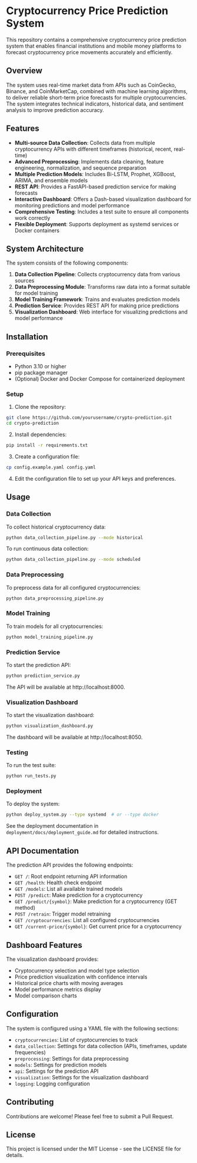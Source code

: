 # Cryptocurrency Price Prediction System

This repository contains a comprehensive cryptocurrency price prediction system that enables financial institutions and mobile money platforms to forecast cryptocurrency price movements accurately and efficiently.

## Overview

The system uses real-time market data from APIs such as CoinGecko, Binance, and CoinMarketCap, combined with machine learning algorithms, to deliver reliable short-term price forecasts for multiple cryptocurrencies. The system integrates technical indicators, historical data, and sentiment analysis to improve prediction accuracy.

## Features

- **Multi-source Data Collection**: Collects data from multiple cryptocurrency APIs with different timeframes (historical, recent, real-time)
- **Advanced Preprocessing**: Implements data cleaning, feature engineering, normalization, and sequence preparation
- **Multiple Prediction Models**: Includes Bi-LSTM, Prophet, XGBoost, ARIMA, and ensemble models
- **REST API**: Provides a FastAPI-based prediction service for making forecasts
- **Interactive Dashboard**: Offers a Dash-based visualization dashboard for monitoring predictions and model performance
- **Comprehensive Testing**: Includes a test suite to ensure all components work correctly
- **Flexible Deployment**: Supports deployment as systemd services or Docker containers

## System Architecture

The system consists of the following components:

1. **Data Collection Pipeline**: Collects cryptocurrency data from various sources
2. **Data Preprocessing Module**: Transforms raw data into a format suitable for model training
3. **Model Training Framework**: Trains and evaluates prediction models
4. **Prediction Service**: Provides REST API for making price predictions
5. **Visualization Dashboard**: Web interface for visualizing predictions and model performance

## Installation

### Prerequisites

- Python 3.10 or higher
- pip package manager
- (Optional) Docker and Docker Compose for containerized deployment

### Setup

1. Clone the repository:

```bash
git clone https://github.com/yourusername/crypto-prediction.git
cd crypto-prediction
```

2. Install dependencies:

```bash
pip install -r requirements.txt
```

3. Create a configuration file:

```bash
cp config.example.yaml config.yaml
```

4. Edit the configuration file to set up your API keys and preferences.

## Usage

### Data Collection

To collect historical cryptocurrency data:

```bash
python data_collection_pipeline.py --mode historical
```

To run continuous data collection:

```bash
python data_collection_pipeline.py --mode scheduled
```

### Data Preprocessing

To preprocess data for all configured cryptocurrencies:

```bash
python data_preprocessing_pipeline.py
```

### Model Training

To train models for all cryptocurrencies:

```bash
python model_training_pipeline.py
```

### Prediction Service

To start the prediction API:

```bash
python prediction_service.py
```

The API will be available at http://localhost:8000.

### Visualization Dashboard

To start the visualization dashboard:

```bash
python visualization_dashboard.py
```

The dashboard will be available at http://localhost:8050.

### Testing

To run the test suite:

```bash
python run_tests.py
```

### Deployment

To deploy the system:

```bash
python deploy_system.py --type systemd  # or --type docker
```

See the deployment documentation in `deployment/docs/deployment_guide.md` for detailed instructions.

## API Documentation

The prediction API provides the following endpoints:

- `GET /`: Root endpoint returning API information
- `GET /health`: Health check endpoint
- `GET /models`: List all available trained models
- `POST /predict`: Make prediction for a cryptocurrency
- `GET /predict/{symbol}`: Make prediction for a cryptocurrency (GET method)
- `POST /retrain`: Trigger model retraining
- `GET /cryptocurrencies`: List all configured cryptocurrencies
- `GET /current-price/{symbol}`: Get current price for a cryptocurrency

## Dashboard Features

The visualization dashboard provides:

- Cryptocurrency selection and model type selection
- Price prediction visualization with confidence intervals
- Historical price charts with moving averages
- Model performance metrics display
- Model comparison charts

## Configuration

The system is configured using a YAML file with the following sections:

- `cryptocurrencies`: List of cryptocurrencies to track
- `data_collection`: Settings for data collection (APIs, timeframes, update frequencies)
- `preprocessing`: Settings for data preprocessing
- `models`: Settings for prediction models
- `api`: Settings for the prediction API
- `visualization`: Settings for the visualization dashboard
- `logging`: Logging configuration

## Contributing

Contributions are welcome! Please feel free to submit a Pull Request.

## License

This project is licensed under the MIT License - see the LICENSE file for details.
